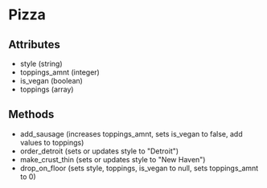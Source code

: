 # Pizza

## Attributes
   * style (string)
   * toppings_amnt (integer)
   * is_vegan (boolean)
   * toppings (array)

## Methods
   * add_sausage (increases toppings_amnt, sets is_vegan to false, add values to toppings)
   * order_detroit (sets or updates style to "Detroit")
   * make_crust_thin (sets or updates style to "New Haven")
   * drop_on_floor (sets style, toppings, is_vegan to null, sets toppings_amnt to 0)
